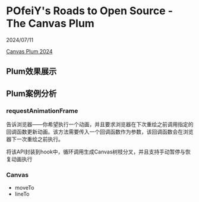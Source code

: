 # POfeiY's Roads to Open Source - The Canvas Plum

2024/07/11

[Canvas Plum 2024](https://reactsummit.com/)

## Plum效果展示

## Plum案例分析

### requestAnimationFrame

告诉浏览器——你希望执行一个动画，并且要求浏览器在下次重绘之前调用指定的回调函数更新动画。该方法需要传入一个回调函数作为参数，该回调函数会在浏览器下一次重绘之前执行。

将该API封装到hook中，循环调用生成Canvas树枝分叉，并且支持手动暂停与恢复动画执行

### Canvas

- moveTo
- lineTo
